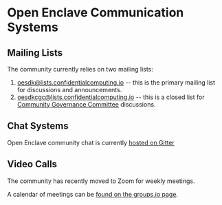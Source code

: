 Open Enclave Communication Systems
==================================

Mailing Lists
-------------

The community currently relies on two mailing lists:

1. oesdk@lists.confidentialcomputing.io -- this is the primary mailing list for discussions and announcements.
2. oesdkcgc@lists.confidentialcomputing.io -- this is a closed list for [Community Governance Committee](governance/README.md) discussions.

Chat Systems
------------

Open Enclave community chat is currently [hosted on Gitter](https://gitter.im/openenclave/community)

Video Calls
-----------

The community has recently moved to Zoom for weekly meetings.

A calendar of meetings can be [found on the groups.io page](https://lists.confidentialcomputing.io/calendar).
